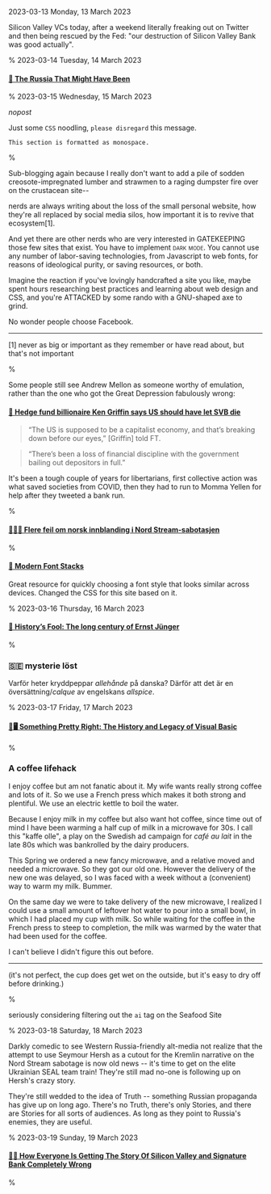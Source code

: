 2023-03-13 Monday, 13 March 2023

Silicon Valley VCs today, after a weekend literally freaking out on Twitter and then being rescued by the Fed: "our destruction of Silicon Valley Bank was good actually".

%
2023-03-14 Tuesday, 14 March 2023

#### [🔗 The Russia That Might Have Been](https://www.foreignaffairs.com/ukraine/russia-might-have-been?utm_source=twitter_posts&utm_medium=social&utm_campaign=tw_daily_soc)

%
2023-03-15 Wednesday, 15 March 2023

*nopost* 

Just some `CSS` noodling, `please disregard` this message.

    This section is formatted as monospace.
	
%

Sub-blogging again because I really don't want to add a pile of sodden creosote-impregnated lumber and strawmen to a raging dumpster fire over on the crustacean site--

nerds are always writing about the loss of the small personal website, how they're all replaced by social media silos, how important it is to revive that ecosystem[1].

And yet there are other nerds who are very interested in GATEKEEPING those few sites that exist. You have to implement <span style="font-variant: small-caps;">dark mode</span>. You cannot use any number of labor-saving technologies, from Javascript to web fonts, for reasons of ideological purity, or saving resources, or both. 

Imagine the reaction if you've lovingly handcrafted a site you like, maybe spent hours researching best practices and learning about web design and CSS, and you're ATTACKED by some rando with a GNU-shaped axe to grind. 

No wonder people choose Facebook.

--- 

<!-- vktlcr -->

[1] never as big or important as they remember or have read about, but that's not important

%

Some people still see Andrew Mellon as someone worthy of emulation, rather than the one who got the Great Depression fabulously wrong:

#### [🔗 Hedge fund billionaire Ken Griffin says US should have let SVB die](https://protos.com/hedge-fund-billionaire-ken-griffin-says-us-should-have-let-svb-die/)

> “The US is supposed to be a capitalist economy, and that’s breaking down before our eyes,” [Griffin] told FT.

> “There’s been a loss of financial discipline with the government bailing out depositors in full.”

It's been a tough couple of years for libertarians, first collective action was what saved societies from COVID, then they had to run to Momma Yellen for help after they tweeted a bank run. 

%

#### [🔗&#x1F1F3;&#x1F1F4; Flere feil om norsk innblanding i Nord Stream-sabotasjen](https://journalisten.no/faktiskno-faktasjekker-seymour-hersh/563656)

%

#### [🔗 Modern Font Stacks](https://modernfontstacks.com/)

Great resource for quickly choosing a font style that looks similar across devices. Changed the CSS for this site based on it.

%
2023-03-16 Thursday, 16 March 2023

#### [🔗 History’s Fool: The long century of Ernst Jünger](https://harpers.org/archive/2023/03/historys-fool-ernst-junger/)

%

### &#x1F1F8;&#x1F1EA; mysterie löst

Varför heter kryddpeppar *allehånde* på danska? Därför att det är en översättning/*calque* av engelskans *allspice*.

%
2023-03-17 Friday, 17 March 2023

#### [🔗🖥️ Something Pretty Right: The History and Legacy of Visual Basic](https://retool.com/visual-basic/)

%

### A coffee lifehack

I enjoy coffee but am not fanatic about it. My wife wants really strong coffee and lots of it. So we use a French press which makes it both strong and plentiful. We use an electric kettle to boil the water. 

Because I enjoy milk in my coffee but also want hot coffee, since time out of mind I have been warming a half cup of milk in a microwave for 30s. I call this "kaffe olle", a play on the Swedish ad campaign for *café au lait* in the late 80s which was bankrolled by the dairy producers. 

This Spring we ordered a new fancy microwave, and a relative moved and needed a microwave. So they got our old one. However the delivery of the new one was delayed, so I was faced with a week without a (convenient) way to warm my milk. Bummer.

On the same day we were to take delivery of the new microwave, I realized I could use a small amount of leftover hot water to pour into a small bowl, in which I had placed my cup with milk. So while waiting for the coffee in the French press to steep to completion, the milk was warmed by the water that had been used for the coffee. 

I can't believe I didn't figure this out before.

---

(it's not perfect, the cup does get wet on the outside, but it's easy to dry off before drinking.)

%

seriously considering filtering out the `ai` tag on the Seafood Site

%
2023-03-18 Saturday, 18 March 2023

Darkly comedic to see Western Russia-friendly alt-media not realize that the attempt to use Seymour Hersh as a cutout for the Kremlin narrative on the Nord Stream sabotage is now old news -- it's time to get on the elite Ukrainian SEAL team train! They're still mad no-one is following up on Hersh's crazy story. 

They're still wedded to the idea of Truth -- something Russian propaganda has give up on long ago. There's no Truth, there's only Stories, and there are Stories for all sorts of audiences. As long as they point to Russia's enemies, they are useful. 

%
2023-03-19 Sunday, 19 March 2023

#### [🔗💸 How Everyone Is Getting The Story Of Silicon Valley and Signature Bank Completely Wrong](https://cryptadamus.substack.com/p/how-everyone-got-the-story-of-silicon)

%
